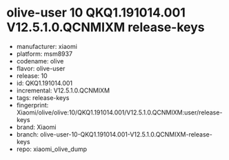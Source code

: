 # olive-user 10 QKQ1.191014.001 V12.5.1.0.QCNMIXM release-keys
- manufacturer: xiaomi
- platform: msm8937
- codename: olive
- flavor: olive-user
- release: 10
- id: QKQ1.191014.001
- incremental: V12.5.1.0.QCNMIXM
- tags: release-keys
- fingerprint: Xiaomi/olive/olive:10/QKQ1.191014.001/V12.5.1.0.QCNMIXM:user/release-keys
- brand: Xiaomi
- branch: olive-user-10-QKQ1.191014.001-V12.5.1.0.QCNMIXM-release-keys
- repo: xiaomi_olive_dump
